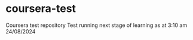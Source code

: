 # coursera-test
Coursera test repository
Test running
next stage of learning as at 3:10 am 24/08/2024
